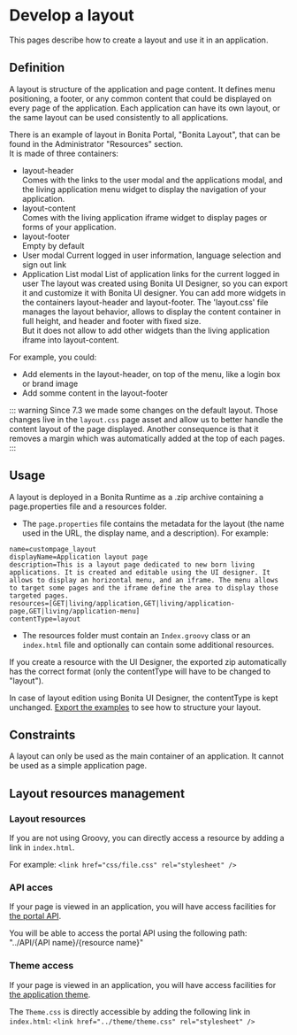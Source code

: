 # Develop a layout

This pages describe how to create a layout and use it in an application.  

## Definition

A layout is structure of the application and page content. It defines menu positioning, a footer, or any common content that could be displayed on every page of the application.
Each application can have its own layout, or the same layout can be used consistently to all applications.

There is an example of layout in Bonita Portal, "Bonita Layout", that can be found in the Administrator "Resources" section.  
It is made of three containers:
- layout-header  
            Comes with the links to the user modal and the applications modal, and the living application menu widget to display the navigation of your application.                
- layout-content  
            Comes with the living application iframe widget to display pages or forms of your application.  
- layout-footer  
            Empty by default
- User modal
            Current logged in user information, language selection and sign out link
- Application List modal
            List of application links for the current logged in user 
The layout was created using Bonita UI Designer, so you can export it and customize it with Bonita UI designer. 
You can add more widgets in the containers layout-header and layout-footer.
The 'layout.css' file manages the layout behavior, allows to display the content container in full height, 
and header and footer with fixed size.  
But it does not allow to add other widgets than the living application iframe into layout-content.

For example, you could:

* Add elements in the layout-header, on top of the menu, like a login box or brand image
* Add somme content in the layout-footer 

::: warning
 Since 7.3 we made some changes on the default layout. 
 Those changes live in the `layout.css` page asset and allow us to better handle the content layout of the page displayed. 
 Another consequence is that it removes a margin which was automatically added at the top of each pages.
:::

## Usage

A layout is deployed in a Bonita Runtime as a .zip archive containing a page.properties file and a resources folder.

* The `page.properties` file contains the metadata for the layout (the name used in the URL, the display name, and a description). For example: 
```
name=custompage_layout
displayName=Application layout page
description=This is a layout page dedicated to new born living applications. It is created and editable using the UI designer. It allows to display an horizontal menu, and an iframe. The menu allows to target some pages and the iframe define the area to display those targeted pages.
resources=[GET|living/application,GET|living/application-page,GET|living/application-menu]
contentType=layout
```
* The resources folder must contain an `Index.groovy` class or an `index.html` file and optionally can contain some additional resources.

If you create a resource with the UI Designer, the exported zip automatically has the correct format (only the contentType will have to be changed to "layout").

In case of layout edition using Bonita UI Designer, the contentType is kept unchanged.
[Export the examples](resource-management.md) to see how to structure your layout.

## Constraints

A layout can only be used as the main container of an application. It cannot be used as a simple application page.

## Layout resources management

### Layout resources 

If you are not using Groovy, you can directly access a resource by adding a link in `index.html`.

For example: `<link href="css/file.css" rel="stylesheet" />`

### API acces

If your page is viewed in an application, you will have access facilities for [the portal API](rest-api-overview.md).

You will be able to access the portal API using the following path: "../API/{API name}/{resource name}"

### Theme access

If your page is viewed in an application, you will have access facilities for [the application theme](applications.md).

The `Theme.css` is directly accessible by adding the following link in `index.html`: `<link href="../theme/theme.css" rel="stylesheet" />`

